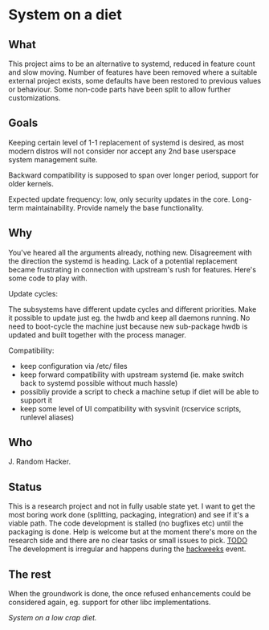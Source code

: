 System on a diet
================


What
----

This project aims to be an alternative to systemd, reduced in feature count and
slow moving.  Number of features have been removed where a suitable external
project exists, some defaults have been restored to previous values or
behaviour. Some non-code parts have been split to allow further customizations.


Goals
-----

Keeping certain level of 1-1 replacement of systemd is desired, as most modern
distros will not consider nor accept any 2nd base userspace system management
suite.

Backward compatibility is supposed to span over longer period, support for older
kernels.

Expected update frequency: low, only security updates in the core. Long-term
maintainability.  Provide namely the base functionality.


Why
---

You've heared all the arguments already, nothing new.  Disagreement with the
direction the systemd is heading. Lack of a potential replacement became
frustrating in connection with upstream's rush for features. Here's some code
to play with.

Update cycles:

The subsystems have different update cycles and different priorities.
Make it possible to update just eg. the hwdb and keep all daemons
running. No need to boot-cycle the machine just because new sub-package hwdb is
updated and built together with the process manager.

Compatibility:

* keep configuration via /etc/ files
* keep forward compatibility with upstream systemd (ie. make switch back to systemd possible without much hassle)
* possibliy provide a script to check a machine setup if diet will be able to support it
* keep some level of UI compatibility with sysvinit (rcservice scripts, runlevel aliases)


Who
---

J. Random Hacker.


Status
------

This is a research project and not in fully usable state yet.  I want to get
the most boring work done (splitting, packaging, integration) and see if it's a
viable path.  The code development is stalled (no bugfixes etc) until the
packaging is done.  Help is welcome but at the moment there's more on the
research side and there are no clear tasks or small issues to pick.
[TODO](TODO.md) The development is irregular and happens during the
[hackweeks](http://hackweek.suse.com) event.


The rest
--------

When the groundwork is done, the once refused enhancements could be considered
again, eg. support for other libc implementations.

*System on a low crap diet.*
